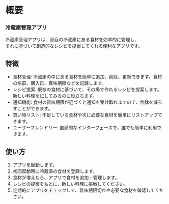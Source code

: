 # 概要
### 冷蔵庫管理アプリ
冷蔵庫管理アプリは、家庭の冷蔵庫にある食材を効率的に管理し、<br>
それに基づいて創造的なレシピを提案してくれる便利なアプリです。

## 特徴
- 食材管理: 冷蔵庫の中にある食材を簡単に追加、削除、更新できます。食材の名前、購入日、賞味期限などを記録します。
- レシピ提案: 既存の食材に基づいて、その場で作れるレシピを提案します。新しい料理を試してみるのに役立ちます。
- 通知機能: 食材の賞味期限が近づくと通知を受け取れますので、無駄を減らすことができます。
- 買い物リスト: 不足している食材や次に必要な食材を簡単にリストアップできます。
- ユーザーフレンドリー: 直感的なインターフェースで、誰でも簡単に利用できます。

## 使い方
1. アプリを起動します。
2. 初回起動時に冷蔵庫の食材を登録します。
3. 食材が増えたら、アプリで食材を追加・管理します。
4. レシピの提案をもとに、新しい料理に挑戦してください。
5. 定期的にアプリをチェックして、賞味期限切れや必要な食材を確認してください。
